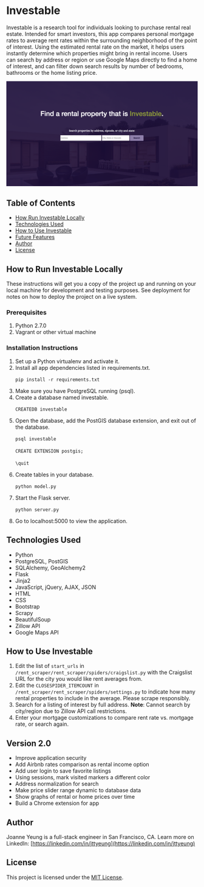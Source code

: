 Investable
======

Investable is a research tool for individuals looking to purchase rental real estate. Intended for smart investors, this app compares personal mortgage rates to average rent rates within the surrounding neighborhood of the point of interest. Using the estimated rental rate on the market, it helps users instantly determine which properties might bring in rental income. Users can search by address or region or use Google Maps directly to find a home of interest, and can filter down search results by number of bedrooms, bathrooms or the home listing price.

![Investable Homepage](/static/images/investable_1.png)


Table of Contents
------
* [How Run Investable Locally](#run)
* [Technologies Used](#technology)
* [How to Use Investable](#use)
* [Future Features](#nextversion)
* [Author](#author)
* [License](#license)


## <a name="run"></a>How to Run Investable Locally

These instructions will get you a copy of the project up and running on your local machine for development and testing purposes. See deployment for notes on how to deploy the project on a live system.

### Prerequisites

1. Python 2.7.0
2. Vagrant or other virtual machine

### Installation Instructions

1. Set up a Python virtualenv and activate it.
2. Install all app dependencies listed in requirements.txt.
    ```
    pip install -r requirements.txt
    ```
3. Make sure you have PostgreSQL running (psql).
4. Create a database named investable.
    ```
    CREATEDB investable
    ```
5. Open the database, add the PostGIS database extension, and exit out of the database.
    ```
    psql investable

    CREATE EXTENSION postgis;

    \quit
    ```
6. Create tables in your database.
    ```
    python model.py
    ```
7. Start the Flask server.
    ```
    python server.py
    ```
8. Go to localhost:5000 to view the application.


## <a name="technology"></a>Technologies Used

* Python
* PostgreSQL, PostGIS
* SQLAlchemy, GeoAlchemy2
* Flask
* Jinja2
* JavaScript, jQuery, AJAX, JSON
* HTML
* CSS
* Bootstrap
* Scrapy
* BeautifulSoup
* Zillow API
* Google Maps API


## <a name="use"></a>How to Use Investable
1. Edit the list of `start_urls` in `/rent_scraper/rent_scraper/spiders/craigslist.py` with the Craigslist URL for the city you would like rent averages from.
2. Edit the `CLOSESPIDER_ITEMCOUNT` in `/rent_scraper/rent_scraper/spiders/settings.py` to indicate how many rental properties to include in the average. Please scrape responsibly.
3. Search for a listing of interest by full address. **Note**: Cannot search by city/region due to Zillow API call restrictions.
4. Enter your mortgage customizations to compare rent rate vs. mortgage rate, or search again.


## <a name="nextversion"></a>Version 2.0
* Improve application security
* Add Airbnb rates comparison as rental income option
* Add user login to save favorite listings
* Using sessions, mark visited markers a different color
* Address normalization for search
* Make price slider range dynamic to database data
* Show graphs of rental or home prices over time
* Build a Chrome extension for app


## <a name="author"></a>Author

Joanne Yeung is a full-stack engineer in San Francisco, CA.
Learn more on LinkedIn: [https://linkedin.com/in/jttyeung](https://linkedin.com/in/jttyeung)


## <a name="license"></a>License

This project is licensed under the [MIT License](LICENSE.md).

